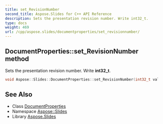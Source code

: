 ```yaml
---
title: set_RevisionNumber
second_title: Aspose.Slides for C++ API Reference
description: Sets the presentation revision number. Write int32_t.
type: docs
weight: 469
url: /cpp/aspose.slides/documentproperties/set_revisionnumber/
---
```

## DocumentProperties::set_RevisionNumber method


Sets the presentation revision number. Write **int32_t**.

```cpp
void Aspose::Slides::DocumentProperties::set_RevisionNumber(int32_t value) override
```

## See Also

* Class [DocumentProperties](../)
* Namespace [Aspose::Slides](../../)
* Library [Aspose.Slides](../../../)
